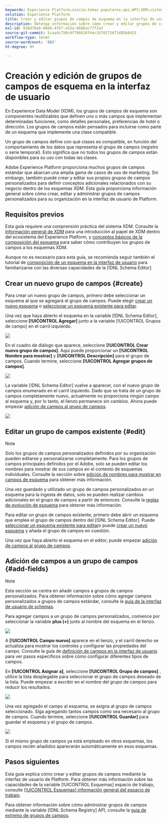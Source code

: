 ```yaml
---
keywords: Experience Platform;inicio;temas populares;api;API;XDM;sistema XDM;modelo de datos de experiencia;modelo de datos;ui;espacio de trabajo;grupo de campos;grupos de campos;
solution: Experience Platform
title: Crear y editar grupos de campos de esquema en la interfaz de usuario
description: Obtenga información sobre cómo crear y editar grupos de campos de esquema en la interfaz de usuario del Experience Platform.
exl-id: 928d70a6-0468-4fb7-a53a-6686ac77f2a3
source-git-commit: 5caa4c750c9f786626f44c3578272671d85b8425
workflow-type: tm+mt
source-wordcount: '802'
ht-degree: 0%

---
```


# Creación y edición de grupos de campos de esquema en la interfaz de usuario

En Experience Data Model (XDM), los grupos de campos de esquema son componentes reutilizables que definen uno o más campos que implementan determinadas funciones, como detalles personales, preferencias de hotel o dirección. Los grupos de campos están pensados para incluirse como parte de un esquema que implemente una clase compatible.

Un grupo de campos define con qué clases es compatible, en función del comportamiento de los datos que representa el grupo de campos (registro o serie temporal). Esto significa que no todos los grupos de campos están disponibles para su uso con todas las clases.

Adobe Experience Platform proporciona muchos grupos de campos estándar que abarcan una amplia gama de casos de uso de marketing. Sin embargo, también puede crear y editar sus propios grupos de campos personalizados para definir conceptos adicionales relacionados con su negocio dentro de los esquemas XDM. Esta guía proporciona información general sobre cómo crear, editar y administrar grupos de campos personalizados para su organización en la interfaz de usuario de Platform.

## Requisitos previos

Esta guía requiere una comprensión práctica del sistema XDM. Consulte la [Información general de XDM](../../home.md) para una introducción al papel de XDM dentro del ecosistema del Experience Platform, y [conceptos básicos de la composición del esquema](../../schema/composition.md) para saber cómo contribuyen los grupos de campos a los esquemas XDM.

Aunque no es necesario para esta guía, se recomienda seguir también el tutorial de [composición de un esquema en la interfaz de usuario](../../tutorials/create-schema-ui.md) para familiarizarse con las diversas capacidades de la [!DNL Schema Editor].

## Crear un nuevo grupo de campos {#create}

Para crear un nuevo grupo de campos, primero debe seleccionar un esquema al que se agregará el grupo de campos. Puede elegir [crear un nuevo esquema](./schemas.md#create) o [seleccionar un esquema existente para editar](./schemas.md#edit).

Una vez que haya abierto el esquema en la variable [!DNL Schema Editor], seleccione **[!UICONTROL Agregar]** junto a la variable [!UICONTROL Grupos de campo] en el carril izquierdo.

![](../../images/ui/resources/field-groups/add-field-group.png)

En el cuadro de diálogo que aparece, seleccione **[!UICONTROL Crear nuevo grupo de campos]**. Aquí puede proporcionar un **[!UICONTROL Nombre para mostrar]** y **[!UICONTROL Descripción]** para el grupo de campos. Cuando termine, seleccione **[!UICONTROL Agregar grupos de campos]**.

![](../../images/ui/resources/field-groups/create-field-group.png)

La variable [!DNL Schema Editor] vuelve a aparecer, con el nuevo grupo de campos enumerado en el carril izquierdo. Dado que se trata de un grupo de campos completamente nuevo, actualmente no proporciona ningún campo al esquema y, por lo tanto, el lienzo permanece sin cambios. Ahora puede empezar [adición de campos al grupo de campos](#add-fields).

![](../../images/ui/resources/field-groups/field-group-added.png)

## Editar un grupo de campos existente {#edit}

>[!NOTE]
>
>Solo los grupos de campos personalizados definidos por su organización pueden editarse y personalizarse completamente. Para los grupos de campos principales definidos por el Adobe, solo se pueden editar los nombres para mostrar de sus campos en el contexto de esquemas individuales. Consulte la sección sobre [edición de nombres para mostrar en campos de esquema](./schemas.md#display-names) para obtener más información.
>
>Una vez guardado y utilizado un grupo de campos personalizados en un esquema para la ingesta de datos, solo se pueden realizar cambios adicionales en el grupo de campos a partir de entonces. Consulte la [reglas de evolución de esquema](../../schema/composition.md#evolution) para obtener más información.

Para editar un grupo de campos existente, primero debe abrir un esquema que emplee el grupo de campos dentro del [!DNL Schema Editor]. Puede [seleccionar un esquema existente para editar](./schemas.md#edit)o puede [crear un nuevo esquema](./schemas.md#create) y añada el grupo de campos en cuestión.

Una vez que haya abierto el esquema en el editor, puede empezar [adición de campos al grupo de campos](#add-fields).

## Adición de campos a un grupo de campos {#add-fields}

>[!NOTE]
>
>Esta sección se centra en añadir campos a grupos de campos personalizados. Para obtener información sobre cómo agregar campos personalizados a grupos de campos estándar, consulte la [guía de la interfaz de usuario de schemas](./schemas.md#custom-fields-for-standard-groups).

Para agregar campos a un grupo de campos personalizados, comience por seleccionar la variable **plus (+)** junto al nombre del esquema en el lienzo.

![](../../images/ui/resources/field-groups/add-field.png)

A **[!UICONTROL Campo nuevo]** aparece en el lienzo, y el carril derecho se actualiza para mostrar los controles y configurar las propiedades del campo. Consulte la guía de [definición de campos en la interfaz de usuario](../fields/overview.md#define) para ver pasos específicos sobre cómo configurar diferentes tipos de campos.

En **[!UICONTROL Asignar a]**, seleccione **[!UICONTROL Grupo de campos]** , utilice la lista desplegable para seleccionar el grupo de campos deseado de la lista. Puede empezar a escribir en el nombre del grupo de campos para reducir los resultados.

![](../../images/ui/resources/field-groups/select-field-group.png)

Una vez agregado el campo al esquema, se asigna al grupo de campos seleccionado. Siga agregando tantos campos como sea necesario al grupo de campos. Cuando termine, seleccione **[!UICONTROL Guardar]** para guardar el esquema y el grupo de campos.

![](../../images/ui/resources/field-groups/complete-field-group.png)

Si el mismo grupo de campos ya está empleado en otros esquemas, los campos recién añadidos aparecerán automáticamente en esos esquemas.

## Pasos siguientes

Esta guía explica cómo crear y editar grupos de campos mediante la interfaz de usuario de Platform. Para obtener más información sobre las capacidades de la variable [!UICONTROL Esquemas] espacio de trabajo, consulte [[!UICONTROL Esquemas] información general del espacio de trabajo](../overview.md).

Para obtener información sobre cómo administrar grupos de campos mediante la variable [!DNL Schema Registry] API, consulte la [guía de extremo de grupos de campos](../../api/field-groups.md).
